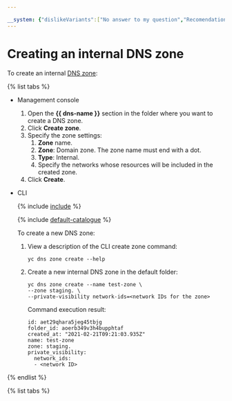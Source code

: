 ```yaml
---

__system: {"dislikeVariants":["No answer to my question","Recomendations didn't help","The content doesn't match title","Other"]}
---
```

# Creating an internal DNS zone

To create an internal [DNS zone](../concepts/dns-zone.md):

{% list tabs %}

- Management console
  1. Open the **{{ dns-name }}** section in the folder where you want to create a DNS zone.
  1. Click **Create zone**.
  1. Specify the zone settings:
     1. **Zone** name.
     1. **Zone**: Domain zone. The zone name must end with a dot.
     1. **Type**: Internal.
     1. Specify the networks whose resources will be included in the created zone.
  1. Click **Create**.

- CLI

  {% include [include](../../_includes/cli-install.md) %}

  {% include [default-catalogue](../../_includes/default-catalogue.md) %}

  To create a new DNS zone:

  1. View a description of the CLI create zone command:

     ```
     yc dns zone create --help
     ```

  1. Create a new internal DNS zone in the default folder:

     ```
     yc dns zone create --name test-zone \
     --zone staging. \
     --private-visibility network-ids=<network IDs for the zone>
     ```

     Command execution result:

     ```
     id: aet29qhara5jeg45tbjg
     folder_id: aoerb349v3h4bupphtaf
     created_at: "2021-02-21T09:21:03.935Z"
     name: test-zone
     zone: staging.
     private_visibility:
       network_ids:
       - <network ID>
     ```

{% endlist %}

{% list tabs %}

